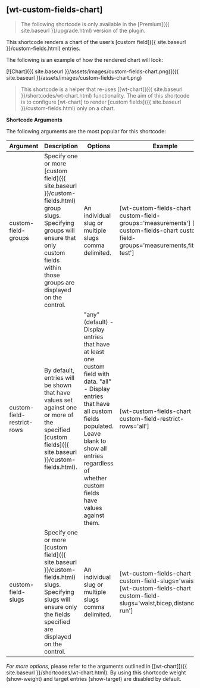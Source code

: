 ## [wt-custom-fields-chart]

> The following shortcode is only available in the [Premium]({{ site.baseurl }}/upgrade.html) version of the plugin.

This shortcode renders a chart of the user’s [custom field]({{ site.baseurl }}/custom-fields.html) entries.

The following is an example of how the rendered chart will look:

[![Chart]({{ site.baseurl }}/assets/images/custom-fields-chart.png)]({{ site.baseurl }}/assets/images/custom-fields-chart.png)

> This shortcode is a helper that re-uses [[wt-chart]]({{ site.baseurl }}/shortcodes/wt-chart.html) functionality. The aim of this shortcode is to configure [wt-chart] to render [custom fields]({{ site.baseurl }}/custom-fields.html) only on a chart.
 
 **Shortcode Arguments**
 
The following arguments are the most popular for this shortcode:
 
| Argument | Description | Options | Example |
|--|--|--|--|
|custom-field-groups|Specify one or more [custom field]({{ site.baseurl }}/custom-fields.html) group slugs. Specifying groups will ensure that only custom fields within those groups are displayed on the control.|An individual slug or multiple slugs comma delimited.|[wt-custom-fields-chart custom-field-groups='measurements'] [wt-custom-fields-chart custom-field-groups='measurements,fitness-test']
|custom-field-restrict-rows|By default, entries will be shown that have values set against one or more of the specified [custom fields]({{ site.baseurl }}/custom-fields.html).|"any" (default) - Display entries that have at least one custom field with data. "all" - Display entries that have all custom fields populated. Leave blank to show all entries regardless of whether custom fields have values against them.|[wt-custom-fields-chart custom-field-restrict-rows='all']
|custom-field-slugs|Specify one or more [custom field]({{ site.baseurl }}/custom-fields.html) slugs. Specifying slugs will ensure only the fields specified are displayed on the control.|An individual slug or multiple slugs comma delimited.|[wt-custom-fields-chart custom-field-slugs='waist'] [wt-custom-fields-chart custom-field-slugs='waist,bicep,distance-run']

*For more options,* please refer to the arguments outlined in [[wt-chart]]({{ site.baseurl }}/shortcodes/wt-chart.html). By using this shortcode weight (show-weight) and target entries (show-target) are disabled by default.